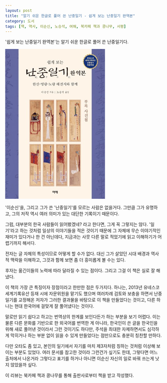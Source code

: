 ```yaml
---
layout: post
title: "알기 쉬운 한글로 풀어 쓴 난중일기 - 쉽게 보는 난중일기 완역본"
category: 도서
tags: [책, 역사, 이순신, 노승석, 여해, 북카페 책과 콩나무, 서평]
---
```


'쉽게 보는 난중일기 완역본'는
알기 쉬운 한글로 풀어 쓴 난중일기다.

![표지](/images/easy-to-read-nanjung-ilgi-complete-edition-book-h480.jpg)

'이순신'을, 그리고 그가 쓴 '난중일기'를 모르는 사람은 없을거다.
그만큼 그가 유명하고, 그의 저작 역시 여러 의미가 있는 대단한 기록이기 때문이다.

그럼, 대부분의 한국 사람들이 읽어봤겠네?
라고 한다면, 그게 꼭 그렇지는 않다.
'일기'라고 하는 것처럼 일상의 이야기들을 적은 것이기 때문에
그 자체에 무슨 이야기적인 재미가 있다거나 한 건 아닌데다,
지금과는 사뭇 다른 말로 적었기에 읽고 이해하기가 어렵기까지 해서다.

전자는 글 자체의 특성이므로 어떻게 할 수가 없다.
대신 그가 살았던 시대 배경과 역사적 맥락을 이해하고,
그것과 함께 보면 좀 더 흥미롭게 볼 수는 있다.

후자는 옮긴이들의 노력에 따라 달라질 수 있는 점이다.
그리고 그걸 이 책은 실로 잘 해냈다.

이 책의 가장 큰 특징이자 장점이라고 한만한 점은 두가지다.
하나는, 2013년 유네스코 세계기록유산 등재 시에 자문위원을 맡기도 했으며
여러차례 검토와 보충을 하면서 난중일기를 교정해온 저자가
그러한 결과물을 바탕으로 이 책을 만들었다는 것이고,
다른 하나는 현대 한국어에 걸맞게 잘 풀어냈다는 것이다.

말로만 읽기 쉽다고 하고는 번역상의 한계를 보인다든가 하는 부분을 보기 어렵다.
이는 물론 다른 문화를 기반으로 한 외국어를 번역한 게 아니라,
한국인이 쓴 글을 한국인을 위해 새로 풀어낸 것이라서 그런 것이기도 하다만,
주석을 최대한 자제하면서도
심각하게 막히거나 하는 부분 없이 읽을 수 있게 만들었다는 점만으로도
충분히 칭찬할 만하다.

다만 오타도 좀 있고,
본인의 일기에서 자기를 마치 제3자처럼 칭하는 것처럼 이상해 보이는 부분도 있었다.
여러 문서를 참고한 것이라 그런건가 싶기도 한데,
그렇다면 어느 출처에서 나온거라 그렇다고 표기를 하거나
아니면 이순신 자신의 일로 바꿔 쓰는게 낫지 않았을까 싶다.



<div class="im im-info">
이 리뷰는 북카페 책과 콩나무를 통해 출판사로부터 책을 받고 작성했다.
</div>

